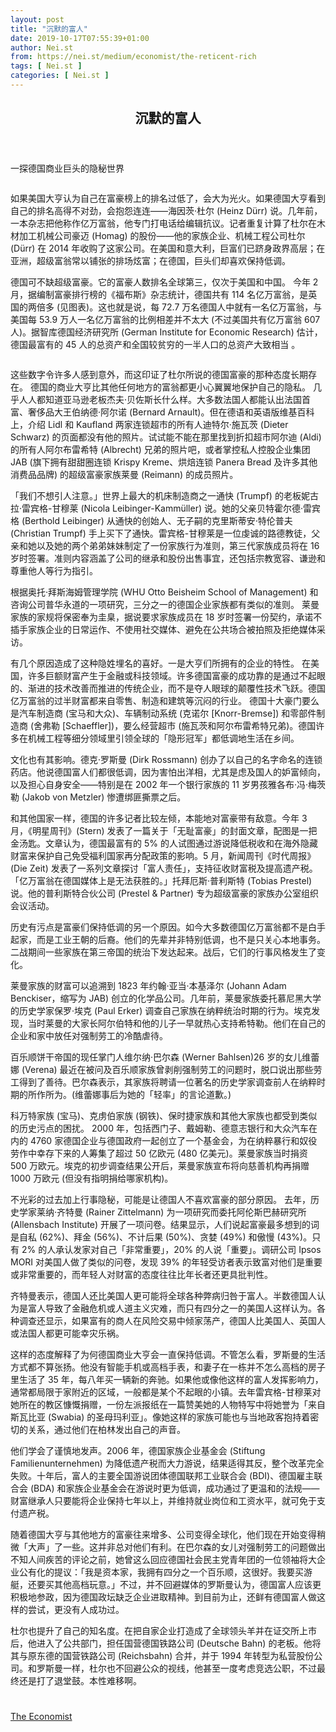 ```yaml
---
layout: post
title: "沉默的富人"
date: 2019-10-17T07:55:39+01:00
author: Nei.st
from: https://nei.st/medium/economist/the-reticent-rich
tags: [ Nei.st ]
categories: [ Nei.st ]
---
```


<article class="post-135 post type-post status-publish format-standard hentry category-economist" id="post-135">
 <header class="page-header medium Archives">
  <div class="page-header__image">
  </div>
  <div class="page-header__content">
   <h1 class="page-title text-align-center">
    沉默的富人
   </h1>
  </div>
 </header>
 <div class="entry-content aesop-entry-content" id="post-135-content">
  <link as="font" crossorigin="anonymous" href="//cdn.jsdelivr.net/gh/0nd1jyU39XQ/_/glyph/font-face/0uIzqoZjSuJfvSBnvgXTcApMtcVhMcpr.woff" rel="preload" type="font/woff"/>
  <link as="font" crossorigin="anonymous" href="//cdn.jsdelivr.net/gh/0nd1jyU39XQ/_/glyph/font-face/1sTnSLZWDKucPX6SAk.woff" rel="preload" type="font/woff"/>
  <p class="blog-post__description">
   一探德国商业巨头的隐秘世界
  </p>
  <span id="more-135">
  </span>
  <div class="navigation__primary-inner">
   <a class="economist__link-logo" href="//nei.st/medium/economist">
   </a>
  </div>
  <div class="container img component-image">
   <div class="aspectRatioPlaceholder">
    <div class="progressiveMedia" data-height="720" data-width="1280">
     <img alt="" class="progressiveMedia-image" data-src="https://cdn.jsdelivr.net/gh/0nd1jyU39XQ/_/img/1/e52bf525ly1g4kclzik4oj20zk0k0dl9.jpg" src="https://cdn.jsdelivr.net/gh/0nd1jyU39XQ/_/img/1/e52bf525ly1g4kclzik4oj20zk0k0dl9.jpg"/>
    </div>
   </div>
  </div>
  <p>
   如果美国大亨认为自己在富豪榜上的排名过低了，会大为光火。如果德国大亨看到自己的排名高得不对劲，会抱怨连连——海因茨·杜尔 (Heinz Dürr) 说。几年前，一本杂志把他称作亿万富翁，他专门打电话给编辑抗议。记者重复计算了杜尔在木材加工机械公司豪迈 (Homag) 的股份——他的家族企业、机械工程公司杜尔 (Dürr) 在 2014 年收购了这家公司。在美国和意大利，巨富们已跻身政界高层；在亚洲，超级富翁常以铺张的排场炫富；在德国，巨头们却喜欢保持低调。
  </p>
  <p>
   <span class="markup--p">
    德国可不缺超级富豪。它的富豪人数排名全球第三，仅次于美国和中国。
   </span>
   今年 2 月，据编制富豪排行榜的《福布斯》杂志统计，德国共有 114 名亿万富翁，是英国的两倍多 (见图表)。这也就是说，每 72.7 万名德国人中就有一名亿万富翁，与美国每 53.9 万人一名亿万富翁的比例相差并不太大 (不过美国共有亿万富翁 607 人)。据智库德国经济研究所 (German Institute for Economic Research) 估计，
   <span class="markup--p">
    德国最富有的 45 人的总资产和全国较贫穷的一半人口的总资产大致相当
   </span>
   。
  </p>
  <div class="container img">
   <div class="aspectRatioPlaceholder">
    <div class="progressiveMedia" data-height="720" data-width="1280">
     <img alt="" class="progressiveMedia-image lazyload" data-src="https://cdn.jsdelivr.net/gh/0nd1jyU39XQ/_/img/1/e52bf525ly1g4kclz41ysj20zk0lwqb1.jpg" id="zoom-default" src="https://cdn.jsdelivr.net/gh/0nd1jyU39XQ/_/img/1/e52bf525ly1g4kclz41ysj20zk0lwqb1.jpg"/>
    </div>
   </div>
  </div>
  <p>
   这些数字令许多人感到意外，而这印证了杜尔所说的德国富豪的那种态度长期存在。
   <span class="markup--p">
    德国的商业大亨比其他任何地方的富翁都更小心翼翼地保护自己的隐私。
   </span>
   几乎人人都知道亚马逊老板杰夫·贝佐斯长什么样。大多数法国人都能认出法国首富、奢侈品大王伯纳德·阿尔诺 (Bernard Arnault)。但在德语和英语版维基百科上，介绍 Lidl 和 Kaufland 两家连锁超市的所有人迪特尔·施瓦茨 (Dieter Schwarz) 的页面都没有他的照片。试试能不能在那里找到折扣超市阿尔迪 (Aldi) 的所有人阿尔布雷希特 (Albrecht) 兄弟的照片吧，或者掌控私人控股企业集团 JAB (旗下拥有甜甜圈连锁 Krispy Kreme、烘焙连锁 Panera Bread 及许多其他消费品品牌) 的超级富豪家族莱曼 (Reimann) 的成员照片。
  </p>
  <p>
   「我们不想引人注意。」世界上最大的机床制造商之一通快 (Trumpf) 的老板妮古拉·雷宾格-甘穆莱 (Nicola Leibinger-Kammüller) 说。她的父亲贝特霍尔德·雷宾格 (Berthold Leibinger) 从通快的创始人、无子嗣的克里斯蒂安·特伦普夫 (Christian Trumpf) 手上买下了通快。雷宾格-甘穆莱是一位虔诚的路德教徒，父亲和她以及她的两个弟弟妹妹制定了一份家族行为准则，第三代家族成员将在 16 岁时签署。准则内容涵盖了公司的继承和股份出售事宜，还包括宗教宽容、谦逊和尊重他人等行为指引。
  </p>
  <p>
   根据奥托·拜斯海姆管理学院 (WHU Otto Beisheim School of Management) 和咨询公司普华永道的一项研究，三分之一的德国企业家族都有类似的准则。
   <span class="markup--p">
    莱曼家族的家规将保密奉为圭臬，据说要求家族成员在 18 岁时签署一份契约，承诺不插手家族企业的日常运作、不使用社交媒体、避免在公共场合被拍照及拒绝媒体采访。
   </span>
  </p>
  <div class="code-block code-block-1" style="margin: 8px 0; clear: both;">
   <div class="container ads_KbHEVhh8Rw">
    <div class="card card--blog post-sidebar">
     <div class="card-body">
      <div class="logo_ngcontent-kty-0">
      </div>
      <div class="iframe-blocker U6XAMK63Vh00WqvF2BacIQ">
       <div class="background-h60B">
       </div>
       <div class="WumZiPCS4MeMw4pxQ">
       </div>
      </div>
     </div>
     <div class="card-footer">
      <div class="card-footer-wrapper" layout="row bottom-left">
      </div>
     </div>
    </div>
   </div>
  </div>
  <p>
   有几个原因造成了这种隐姓埋名的喜好。一是大亨们所拥有的企业的特性。
   <span class="markup--p">
    在美国，许多巨额财富产生于金融或科技领域。许多德国富豪的成功靠的是通过不起眼的、渐进的技术改善而推进的传统企业，而不是夺人眼球的颠覆性技术飞跃。德国亿万富翁的过半财富都来自零售、制造和建筑等沉闷的行业。
   </span>
   德国十大豪门要么是汽车制造商 (宝马和大众)、车辆制动系统 (克诺尔 [Knorr-Bremse]) 和零部件制造商 (舍弗勒 [Schaeffler])，要么经营超市 (施瓦茨和阿尔布雷希特兄弟)。德国许多在机械工程等细分领域里引领全球的「隐形冠军」都低调地生活在乡间。
  </p>
  <p>
   文化也有其影响。德克·罗斯曼 (Dirk Rossmann) 创办了以自己的名字命名的连锁药店。他说德国富人们都很低调，因为害怕出洋相，尤其是虑及国人的妒富倾向，以及担心自身安全——特别是在 2002 年一个银行家族的 11 岁男孩雅各布·冯·梅茨勒 (Jakob von Metzler) 惨遭绑匪撕票之后。
  </p>
  <p>
   和其他国家一样，德国的许多记者比较左倾，本能地对富豪带有敌意。今年 3 月，《明星周刊》(Stern) 发表了一篇关于「无耻富豪」的封面文章，配图是一把金汤匙。文章认为，德国最富有的 5% 的人试图通过游说降低税收和在海外隐藏财富来保护自己免受福利国家再分配政策的影响。5 月，新闻周刊《时代周报》(Die Zeit) 发表了一系列文章探讨「富人责任」，支持征收财富税及提高遗产税。 「亿万富翁在德国媒体上是无法获胜的。」托拜厄斯·普利斯特 (Tobias Prestel) 说。他的普利斯特合伙公司 (Prestel &amp; Partner) 专为超级富豪的家族办公室组织会议活动。
  </p>
  <p>
   <span class="markup--p">
    历史有污点是富豪们保持低调的另一个原因。如今大多数德国亿万富翁都不是白手起家，而是工业王朝的后裔。他们的先辈并非特别低调，也不是只关心本地事务。二战期间一些家族在第三帝国的统治下发达起来。战后，它们的行事风格发生了变化。
   </span>
  </p>
  <p>
   莱曼家族的财富可以追溯到 1823 年约翰·亚当·本基泽尔 (Johann Adam Benckiser，缩写为 JAB) 创立的化学品公司。几年前，莱曼家族委托慕尼黑大学的历史学家保罗·埃克 (Paul Erker) 调查自己家族在纳粹统治时期的行为。埃克发现，当时莱曼的大家长阿尔伯特和他的儿子一早就热心支持希特勒。他们在自己的企业和家中放任对强制劳工的冷酷虐待。
  </p>
  <p>
   百乐顺饼干帝国的现任掌门人维尔纳·巴尔森 (Werner Bahlsen)26 岁的女儿维蕾娜 (Verena) 最近在被问及百乐顺家族曾剥削强制劳工的问题时，脱口说出那些劳工得到了善待。巴尔森表示，其家族将聘请一位著名的历史学家调查前人在纳粹时期的所作所为。(维蕾娜事后为她的「轻率」的言论道歉。)
  </p>
  <div class="code-block code-block-1" style="margin: 8px 0; clear: both;">
   <div class="container ads_KbHEVhh8Rw">
    <div class="card card--blog post-sidebar">
     <div class="card-body">
      <div class="logo_ngcontent-kty-0">
      </div>
      <div class="iframe-blocker U6XAMK63Vh00WqvF2BacIQ">
       <div class="background-h60B">
       </div>
       <div class="WumZiPCS4MeMw4pxQ">
       </div>
      </div>
     </div>
     <div class="card-footer">
      <div class="card-footer-wrapper" layout="row bottom-left">
      </div>
     </div>
    </div>
   </div>
  </div>
  <p>
   <span class="markup--p">
    科万特家族 (宝马)、克虏伯家族 (钢铁)、保时捷家族和其他大家族也都受到类似的历史污点的困扰。
   </span>
   2000 年，包括西门子、戴姆勒、德意志银行和大众汽车在内的 4760 家德国企业与德国政府一起创立了一个基金会，为在纳粹暴行和奴役劳作中幸存下来的人筹集了超过 50 亿欧元 (480 亿美元)。莱曼家族当时捐资 500 万欧元。埃克的初步调查结果公开后，莱曼家族宣布将向慈善机构再捐赠 1000 万欧元 (但没有指明捐给哪家机构)。
  </p>
  <p>
   <span class="markup--p">
    不光彩的过去加上行事隐秘，可能是让德国人不喜欢富豪的部分原因。
   </span>
   去年，历史学家莱纳·齐特曼 (Rainer Zittelmann) 为一项研究而委托阿伦斯巴赫研究所 (Allensbach Institute) 开展了一项问卷。结果显示，人们说起富豪最多想到的词是自私 (62%)、拜金 (56%)、不计后果 (50%)、贪婪 (49%) 和傲慢 (43%)。只有 2% 的人承认发家对自己「非常重要」，20% 的人说「重要」。调研公司 Ipsos MORI 对美国人做了类似的问卷，发现 39% 的年轻受访者表示致富对他们是重要或非常重要的，而年轻人对财富的态度往往比年长者还更具批判性。
  </p>
  <p>
   齐特曼表示，德国人还比美国人更可能将全球各种弊病归咎于富人。半数德国人认为是富人导致了金融危机或人道主义灾难，而只有四分之一的美国人这样认为。各种调查还显示，如果富有的商人在风险交易中倾家荡产，德国人比美国人、英国人或法国人都更可能幸灾乐祸。
  </p>
  <p>
   这样的态度解释了为何德国商业大亨会一直保持低调。不管怎么看，罗斯曼的生活方式都不算张扬。他没有智能手机或高档手表，和妻子在一栋并不怎么高档的房子里生活了 35 年，每八年买一辆新的奔驰。如果他或像他这样的富人发挥影响力，通常都局限于家附近的区域，一般都是某个不起眼的小镇。去年雷宾格-甘穆莱对她所在的教区慷慨捐赠，一份左派报纸在一篇赞美她的人物特写中将她誉为「来自斯瓦比亚 (Swabia) 的圣母玛利亚」。像她这样的家族可能也与当地政客抱持着密切的关系，通过他们在柏林发出自己的声音。
  </p>
  <p>
   他们学会了谨慎地发声。2006 年，德国家族企业基金会 (Stiftung Familienunternehmen) 为降低遗产税而大力游说，结果适得其反，整个改革完全失败。十年后，富人的主要全国游说团体德国联邦工业联合会 (BDI)、德国雇主联合会 (BDA) 和家族企业基金会在游说时更为低调，成功通过了更温和的法规——财富继承人只要能将企业保持七年以上，并维持就业岗位和工资水平，就可免于支付遗产税。
  </p>
  <p>
   随着德国大亨与其他地方的富豪往来增多、公司变得全球化，他们现在开始变得稍微「大声」了一些。这并非总对他们有利。在巴尔森的女儿对强制劳工的问题做出不知人间疾苦的评论之前，她曾这么回应德国社会民主党青年团的一位领袖将大企业公有化的提议：「我是资本家，我拥有四分之一个百乐顺，这很好。我要买游艇，还要买其他高档玩意。」不过，并不回避媒体的罗斯曼认为，德国富人应该更积极地参政，因为德国政坛缺乏企业进取精神。到目前为止，还鲜有德国富人做这样的尝试，更没有人成功过。
  </p>
  <div class="code-block code-block-1" style="margin: 8px 0; clear: both;">
   <div class="container ads_KbHEVhh8Rw">
    <div class="card card--blog post-sidebar">
     <div class="card-body">
      <div class="logo_ngcontent-kty-0">
      </div>
      <div class="iframe-blocker U6XAMK63Vh00WqvF2BacIQ">
       <div class="background-h60B">
       </div>
       <div class="WumZiPCS4MeMw4pxQ">
       </div>
      </div>
     </div>
     <div class="card-footer">
      <div class="card-footer-wrapper" layout="row bottom-left">
      </div>
     </div>
    </div>
   </div>
  </div>
  <p>
   杜尔也提升了自己的知名度。在把自家企业打造成了全球领头羊并在证交所上市后，他进入了公共部门，担任国营德国铁路公司 (Deutsche Bahn) 的老板。他将其与原东德的国营铁路公司 (Reichsbahn) 合并，并于 1994 年转型为私营股份公司。和罗斯曼一样，杜尔也不回避公众的视线，他甚至一度考虑竞选公职，不过最终还是打了退堂鼓。本性难移啊。
  </p>
  <div class="container ag ah">
   <div class="fe n el">
    <a class="dt du bn bo bp bq br bs bt bu dv dw bx by dx dy" href="https://nei.st/medium/economist?source=https://www.economist.com/business/2019/06/15/germanys-business-barons-are-finding-it-harder-to-keep-a-low-profile">
     <div class="c ff fg ag ah fh el fi fj ce fk fl fm fn fo fp fq fr fs ft fu">
      <div class="bs em en eo ep eq fv ah fw fg ag bm eu fx q fy fz p ac">
      </div>
     </div>
    </a>
   </div>
  </div>
  <div class="code-block code-block-2" style="margin: 8px 0; clear: both;">
   <br/>
   <div class="container ads_KbHEVhh8Rw">
    <div class="card card--blog post-sidebar">
     <div class="card-body">
      <div class="logo_ngcontent-kty-0">
      </div>
      <div class="iframe-blocker U6XAMK63Vh00WqvF2BacIQ">
       <div class="background-h60B">
       </div>
       <div class="WumZiPCS4MeMw4pxQ">
       </div>
      </div>
     </div>
     <div class="card-footer">
      <div class="card-footer-wrapper" layout="row bottom-left">
      </div>
     </div>
    </div>
   </div>
  </div>
 </div>
 <footer class="entry-footer">
  <div class="categories icon-link">
   <a href="https://nei.st/category/medium/economist" rel="category tag">
    The Economist
   </a>
  </div>
 </footer>
</article>


